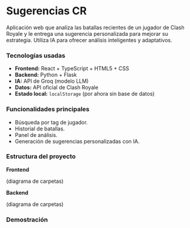 # Sugerencias CR

Aplicación web que analiza las batallas recientes de un jugador de Clash Royale y le entrega una sugerencia personalizada para mejorar su estrategia. Utiliza IA para ofrecer análisis inteligentes y adaptativos.


### Tecnologías usadas
- **Frontend:** React + TypeScript + HTML5 + CSS
- **Backend:** Python + Flask
- **IA:** API de Groq (modelo LLM)
- **Datos:** API oficial de Clash Royale
- **Estado local:** `localStorage` (por ahora sin base de datos)
  
### Funcionalidades principales

* Búsqueda por tag de jugador.
* Historial de batallas.
* Panel de análisis.
* Generación de sugerencias personalizadas con IA.


### Estructura del proyecto

**Frontend**

(diagrama de carpetas)

**Backend**
 
(diagrama de carpetas)

### Demostración



